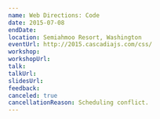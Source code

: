 ```yaml
---
name: Web Directions: Code
date: 2015-07-08
endDate:
location: Semiahmoo Resort, Washington
eventUrl: http://2015.cascadiajs.com/css/
workshop:
workshopUrl:
talk:
talkUrl:
slidesUrl:
feedback:
canceled: true
cancellationReason: Scheduling conflict.
---
```

